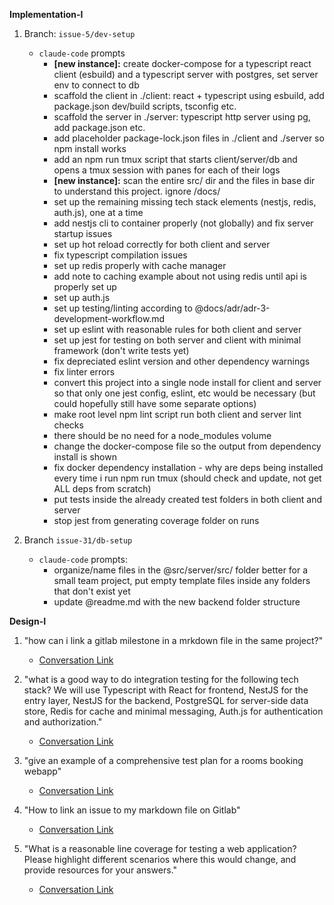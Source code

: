 **Implementation-I**

1. Branch: `issue-5/dev-setup`
    - `claude-code` prompts
        - **[new instance]:** create docker-compose for a typescript react client (esbuild) and a typescript server with postgres, set server env to connect to db
        - scaffold the client in ./client: react + typescript using esbuild, add package.json dev/build scripts, tsconfig etc.
        - scaffold the server in ./server: typescript http server using pg, add package.json etc.
        - add placeholder package-lock.json files in ./client and ./server so npm install works
        - add an npm run tmux script that starts client/server/db and opens a tmux session with panes for each of their logs
        - **[new instance]:** scan the entire src/ dir and the files in base dir to understand this project. ignore /docs/
        - set up the remaining missing tech stack elements (nestjs, redis, auth.js), one at a time
        - add nestjs cli to container properly (not globally) and fix server startup issues
        - set up hot reload correctly for both client and server
        - fix typescript compilation issues
        - set up redis properly with cache manager
        - add note to caching example about not using redis until api is properly set up
        - set up auth.js
        - set up testing/linting according to @docs/adr/adr-3-development-workflow.md
        - set up eslint with reasonable rules for both client and server
        - set up jest for testing on both server and client with minimal framework (don't write tests yet)
        - fix depreciated eslint version and other dependency warnings
        - fix linter errors
        - convert this project into a single node install for client and server so that only one jest config, eslint, etc would be necessary (but could hopefully still have some separate options)
        - make root level npm lint script run both client and server lint checks
        - there should be no need for a node_modules volume
        - change the docker-compose file so the output from dependency install is shown
        - fix docker dependency installation - why are deps being installed every time i run npm run tmux (should check and update, not get ALL deps from scratch)
        - put tests inside the already created test folders in both client and server
        - stop jest from generating coverage folder on runs

2. Branch `issue-31/db-setup`
    - `claude-code` prompts:
        - organize/name files in the @src/server/src/ folder better for a small team project, put empty template files inside any folders that don't exist yet
        - update @readme.md with the new backend folder structure

**Design-I**

1. "how can i link a gitlab milestone in a mrkdown file in the same project?" 
    - [Conversation Link](https://chatgpt.com/share/68cd9407-72f0-800a-a606-495ba3c74f99)

2. "what is a good way to do integration testing for the following tech stack? We will use Typescript with React for frontend, NestJS for the entry layer, NestJS for the backend, PostgreSQL for server-side data store, Redis for cache and minimal messaging, Auth.js for authentication and authorization." 
    - [Conversation Link](https://chatgpt.com/c/68cdc58f-94a8-8330-93b6-320b7cdaebac)
    
3. "give an example of a comprehensive test plan for a rooms booking webapp"
    - [Conversation Link](https://chatgpt.com/c/68cdcbfc-251c-8331-8be5-f4a2b9f3a482)

3. "How to link an issue to my markdown file on Gitlab"
    - [Conversation Link](https://chatgpt.com/share/68cdc678-112c-8009-9e49-3f5656ba05e1)

4. "What is a reasonable line coverage for testing a web application? Please highlight different scenarios where this would change, and provide resources for your answers."
    - [Conversation Link](https://chatgpt.com/share/68cf0022-738c-8009-b330-63ceaf29bb04)
